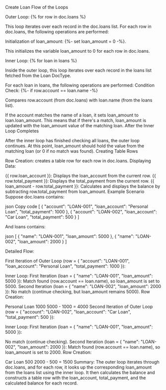 Create Loan
Flow of the Loops

Outer Loop: {% for row in doc.loans %}

This loop iterates over each record in the doc.loans list.
For each row in doc.loans, 
the following operations are performed:

Initialization of loan_amount: {%- set loan_amount = 0 -%}.

This initializes the variable loan_amount to 0 for each row in doc.loans.

Inner Loop: {% for loan in loans %}

Inside the outer loop, this loop iterates over each record in the loans list fetched from the Loan DocType.

For each loan in loans, the following operations are performed:
Condition Check: {%- if row.account == loan.name -%}

Compares row.account (from doc.loans) with loan.name (from the loans list).

If the account matches the name of a loan, it sets loan_amount to loan.loan_amount.
This means that if there's a match, loan_amount is updated with the loan_amount value of the matching loan.
After the Inner Loop Completes

After the inner loop has finished checking all loans, the outer loop continues.
At this point, loan_amount should hold the value from the matching loan (or 0 if no match was found).
Creating Table Rows

Row Creation: <tr> creates a table row for each row in doc.loans.
Displaying Data:
<td>{{ row.loan_account }}</td>: Displays the loan_account from the current row.
<td>{{ row.total_payment }}</td>: Displays the total_payment from the current row.
<td>{{ loan_amount - row.total_payment }}</td>: Calculates and displays the balance by subtracting row.total_payment from loan_amount.
Example Scenario
Suppose doc.loans contains:

json
Copy code
[
  { "account": "LOAN-001", "loan_account": "Personal Loan", "total_payment": 1000 },
  { "account": "LOAN-002", "loan_account": "Car Loan", "total_payment": 500 }
]

And loans contains:

json
[
  { "name": "LOAN-001", "loan_amount": 5000 },
  { "name": "LOAN-002", "loan_amount": 2000 }
]

Detailed Flow:

First Iteration of Outer Loop (row = { "account": "LOAN-001", "loan_account": "Personal Loan", "total_payment": 1000 }):

Inner Loop:
First Iteration (loan = { "name": "LOAN-001", "loan_amount": 5000 }):
Match found (row.account == loan.name), so loan_amount is set to 5000.
Second Iteration (loan = { "name": "LOAN-002", "loan_amount": 2000 }):
No match (continue checking, but loan_amount remains 5000).
Row Creation:
<td>Personal Loan</td>
<td>1000</td>
<td>5000 - 1000 = 4000</td>
Second Iteration of Outer Loop (row = { "account": "LOAN-002", "loan_account": "Car Loan", "total_payment": 500 }):

Inner Loop:
First Iteration (loan = { "name": "LOAN-001", "loan_amount": 5000 }):

No match (continue checking).
Second Iteration (loan = { "name": "LOAN-002", "loan_amount": 2000 }):
Match found (row.account == loan.name), so loan_amount is set to 2000.
Row Creation:
<td>Car Loan</td>
<td>500</td>
<td>2000 - 500 = 1500</td>
Summary:
The outer loop iterates through doc.loans, and for each row, it looks up the corresponding loan_amount from the loans list using the inner loop.
It then calculates the balance and constructs a table row with the loan_account, total_payment, and the calculated balance for each record.
